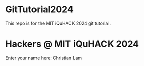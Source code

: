 # GitTutorial2024
This repo is for the MIT iQuHACK 2024 git tutorial. 

# Hackers @ MIT iQuHACK 2024 

Enter your name here:
Christian Lam